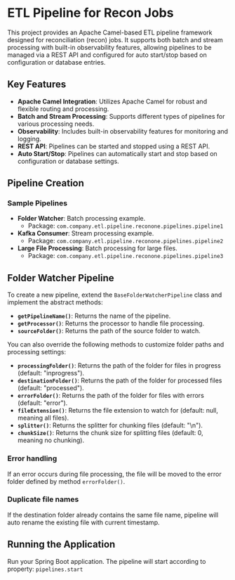 # ETL Pipeline for Recon Jobs

This project provides an Apache Camel-based ETL pipeline framework designed for reconciliation (recon) jobs. It supports both batch and stream processing with built-in observability features, allowing pipelines to be managed via a REST API and configured for auto start/stop based on configuration or database entries.

## Key Features

- **Apache Camel Integration**: Utilizes Apache Camel for robust and flexible routing and processing.
- **Batch and Stream Processing**: Supports different types of pipelines for various processing needs.
- **Observability**: Includes built-in observability features for monitoring and logging.
- **REST API**: Pipelines can be started and stopped using a REST API.
- **Auto Start/Stop**: Pipelines can automatically start and stop based on configuration or database settings.


## Pipeline Creation

### Sample Pipelines

- **Folder Watcher**: Batch processing example.
    - Package: `com.company.etl.pipeline.reconone.pipelines.pipeline1`
- **Kafka Consumer**: Stream processing example.
    - Package: `com.company.etl.pipeline.reconone.pipelines.pipeline2`
- **Large File Processing**: Batch processing for large files.
    - Package: `com.company.etl.pipeline.reconone.pipelines.pipeline3`

## Folder Watcher Pipeline

To create a new pipeline, extend the `BaseFolderWatcherPipeline` class and implement the abstract methods:

- **`getPipelineName()`**: Returns the name of the pipeline.
- **`getProcessor()`**: Returns the processor to handle file processing.
- **`sourceFolder()`**: Returns the path of the source folder to watch.

You can also override the following methods to customize folder paths and processing settings:

- **`processingFolder()`**: Returns the path of the folder for files in progress (default: "inprogress").
- **`destinationFolder()`**: Returns the path of the folder for processed files (default: "processed").
- **`errorFolder()`**: Returns the path of the folder for files with errors (default: "error").
- **`fileExtension()`**: Returns the file extension to watch for (default: null, meaning all files).
- **`splitter()`**: Returns the splitter for chunking files (default: "\n").
- **`chunkSize()`**: Returns the chunk size for splitting files (default: 0, meaning no chunking).

### Error handling
If an error occurs during file processing, the file will be moved to the error folder defined by method `errorFolder()`.

### Duplicate file names
If the destination folder already contains the same file name, pipeline will auto rename the existing file with current timestamp.

## Running the Application
Run your Spring Boot application. The pipeline will start according to property: `pipelines.start`
